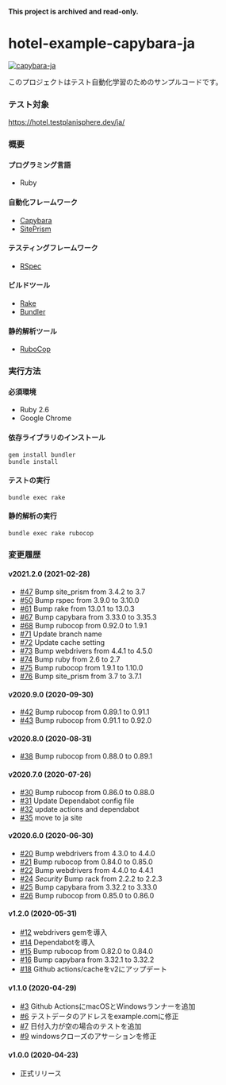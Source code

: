 **This project is archived and read-only.**

# hotel-example-capybara-ja

[![capybara-ja](https://github.com/testplanisphere/hotel-example-capybara-ja/actions/workflows/test.yml/badge.svg)](https://github.com/testplanisphere/hotel-example-capybara-ja/actions/workflows/test.yml)

このプロジェクトはテスト自動化学習のためのサンプルコードです。

### テスト対象

https://hotel.testplanisphere.dev/ja/

### 概要

#### プログラミング言語

* Ruby

#### 自動化フレームワーク

* [Capybara](https://teamcapybara.github.io/capybara/)
* [SitePrism](https://github.com/site-prism/site_prism)

#### テスティングフレームワーク

* [RSpec](https://rspec.info/)

#### ビルドツール

* [Rake](https://ruby.github.io/rake/)
* [Bundler](https://bundler.io/)

#### 静的解析ツール

* [RuboCop](https://docs.rubocop.org/)

### 実行方法

#### 必須環境

* Ruby 2.6
* Google Chrome

#### 依存ライブラリのインストール

```
gem install bundler
bundle install
```

#### テストの実行

```
bundle exec rake
```

#### 静的解析の実行

```
bundle exec rake rubocop
```

### 変更履歴

#### v2021.2.0 (2021-02-28)

* [#47](https://github.com/testplanisphere/hotel-example-capybara-ja/pull/47) Bump site_prism from 3.4.2 to 3.7
* [#50](https://github.com/testplanisphere/hotel-example-capybara-ja/pull/50) Bump rspec from 3.9.0 to 3.10.0
* [#61](https://github.com/testplanisphere/hotel-example-capybara-ja/pull/61) Bump rake from 13.0.1 to 13.0.3
* [#67](https://github.com/testplanisphere/hotel-example-capybara-ja/pull/67) Bump capybara from 3.33.0 to 3.35.3
* [#68](https://github.com/testplanisphere/hotel-example-capybara-ja/pull/68) Bump rubocop from 0.92.0 to 1.9.1
* [#71](https://github.com/testplanisphere/hotel-example-capybara-ja/pull/71) Update branch name
* [#72](https://github.com/testplanisphere/hotel-example-capybara-ja/pull/72) Update cache setting
* [#73](https://github.com/testplanisphere/hotel-example-capybara-ja/pull/73) Bump webdrivers from 4.4.1 to 4.5.0
* [#74](https://github.com/testplanisphere/hotel-example-capybara-ja/pull/74) Bump ruby from 2.6 to 2.7
* [#75](https://github.com/testplanisphere/hotel-example-capybara-ja/pull/75) Bump rubocop from 1.9.1 to 1.10.0
* [#76](https://github.com/testplanisphere/hotel-example-capybara-ja/pull/76) Bump site_prism from 3.7 to 3.7.1

#### v2020.9.0 (2020-09-30)

* [#42](https://github.com/testplanisphere/hotel-example-capybara-ja/pull/42) Bump rubocop from 0.89.1 to 0.91.1
* [#43](https://github.com/testplanisphere/hotel-example-capybara-ja/pull/43) Bump rubocop from 0.91.1 to 0.92.0

#### v2020.8.0 (2020-08-31)

* [#38](https://github.com/testplanisphere/hotel-example-capybara-ja/pull/38) Bump rubocop from 0.88.0 to 0.89.1

#### v2020.7.0 (2020-07-26)

* [#30](https://github.com/testplanisphere/hotel-example-capybara-ja/pull/30) Bump rubocop from 0.86.0 to 0.88.0
* [#31](https://github.com/testplanisphere/hotel-example-capybara-ja/pull/31) Update Dependabot config file
* [#32](https://github.com/testplanisphere/hotel-example-capybara-ja/pull/32) update actions and dependabot
* [#35](https://github.com/testplanisphere/hotel-example-capybara-ja/pull/35) move to ja site

#### v2020.6.0 (2020-06-30)

* [#20](https://github.com/testplanisphere/hotel-example-capybara-ja/pull/20) Bump webdrivers from 4.3.0 to 4.4.0
* [#21](https://github.com/testplanisphere/hotel-example-capybara-ja/pull/21) Bump rubocop from 0.84.0 to 0.85.0
* [#22](https://github.com/testplanisphere/hotel-example-capybara-ja/pull/22) Bump webdrivers from 4.4.0 to 4.4.1
* [#24](https://github.com/testplanisphere/hotel-example-capybara-ja/pull/24) *Security* Bump rack from 2.2.2 to 2.2.3
* [#25](https://github.com/testplanisphere/hotel-example-capybara-ja/pull/25) Bump capybara from 3.32.2 to 3.33.0
* [#26](https://github.com/testplanisphere/hotel-example-capybara-ja/pull/26) Bump rubocop from 0.85.0 to 0.86.0

#### v1.2.0 (2020-05-31)

* [#12](https://github.com/testplanisphere/hotel-example-capybara-ja/pull/12) webdrivers gemを導入
* [#14](https://github.com/testplanisphere/hotel-example-capybara-ja/pull/14) Dependabotを導入
* [#15](https://github.com/testplanisphere/hotel-example-capybara-ja/pull/15) Bump rubocop from 0.82.0 to 0.84.0
* [#16](https://github.com/testplanisphere/hotel-example-capybara-ja/pull/16) Bump capybara from 3.32.1 to 3.32.2
* [#18](https://github.com/testplanisphere/hotel-example-capybara-ja/pull/18) Github actions/cacheをv2にアップデート

#### v1.1.0 (2020-04-29)

* [#3](https://github.com/testplanisphere/hotel-example-capybara-ja/pull/3) Github ActionsにmacOSとWindowsランナーを追加
* [#6](https://github.com/testplanisphere/hotel-example-capybara-ja/pull/6) テストデータのアドレスをexample.comに修正
* [#7](https://github.com/testplanisphere/hotel-example-capybara-ja/pull/7) 日付入力が空の場合のテストを追加
* [#9](https://github.com/testplanisphere/hotel-example-capybara-ja/pull/9) windowsクローズのアサーションを修正

#### v1.0.0 (2020-04-23)

* 正式リリース
